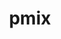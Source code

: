 ---
title: "pmix"
layout: cache
categories: [package, develop-2025-02-02]
meta: {"versions": ["5.0.5"], "compilers": ["gcc@=11.1.0", "gcc@=11.4.0", "gcc@=12.3.0", "gcc@=12.4.0", "gcc@=13.2.0", "gcc@=7.3.1", "oneapi@=2024.1.0", "oneapi@=2024.2.1"], "oss": ["amzn2", "ubuntu20.04", "ubuntu22.04", "ubuntu24.04"], "platforms": ["linux"], "targets": ["aarch64", "neoverse_v1", "x86_64_v3", "x86_64_v4"], "stacks": ["aws-isc", "aws-isc-aarch64", "aws-pcluster-neoverse_v1", "aws-pcluster-x86_64_v4", "data-vis-sdk", "e4s", "e4s-oneapi", "ml-linux-aarch64-cpu", "ml-linux-aarch64-cuda", "ml-linux-x86_64-cpu", "ml-linux-x86_64-cuda", "radiuss-aws", "radiuss-aws-aarch64", "root", "tutorial"], "num_specs": 17, "num_specs_by_stack": {"radiuss-aws-aarch64": 2, "root": 17, "aws-isc-aarch64": 1, "aws-pcluster-neoverse_v1": 1, "radiuss-aws": 2, "aws-isc": 1, "aws-pcluster-x86_64_v4": 2, "data-vis-sdk": 1, "e4s": 1, "tutorial": 2, "e4s-oneapi": 1, "ml-linux-aarch64-cuda": 1, "ml-linux-aarch64-cpu": 1, "ml-linux-x86_64-cuda": 1, "ml-linux-x86_64-cpu": 1}}
spec_details: [{"hash": "2dgrwjrrrbc3kozec6vkykne2diluab3", "compiler": "gcc@=7.3.1", "versions": ["5.0.5"], "os": "amzn2", "platform": "linux", "target": "aarch64", "variants": ["build_system=autotools", "~munge", "~python"], "stacks": ["radiuss-aws-aarch64", "root"], "size": "-", "tarball": "https://binaries.spack.io/develop-2025-02-02/build_cache/linux-amzn2-aarch64/gcc-7.3.1/pmix-5.0.5/linux-amzn2-aarch64-gcc-7.3.1-pmix-5.0.5-2dgrwjrrrbc3kozec6vkykne2diluab3.spack"}, {"hash": "rssihckie2kp2cqueuoenaldhf2xu5p3", "compiler": "gcc@=7.3.1", "versions": ["5.0.5"], "os": "amzn2", "platform": "linux", "target": "aarch64", "variants": ["build_system=autotools", "~munge", "~python"], "stacks": ["aws-isc-aarch64", "root"], "size": "-", "tarball": "https://binaries.spack.io/develop-2025-02-02/build_cache/linux-amzn2-aarch64/gcc-7.3.1/pmix-5.0.5/linux-amzn2-aarch64-gcc-7.3.1-pmix-5.0.5-rssihckie2kp2cqueuoenaldhf2xu5p3.spack"}, {"hash": "xn6b7lfeck7clbvvm2wn4227eek4wqyf", "compiler": "gcc@=7.3.1", "versions": ["5.0.5"], "os": "amzn2", "platform": "linux", "target": "aarch64", "variants": ["build_system=autotools", "~munge", "~python"], "stacks": ["radiuss-aws-aarch64", "root"], "size": "-", "tarball": "https://binaries.spack.io/develop-2025-02-02/build_cache/linux-amzn2-aarch64/gcc-7.3.1/pmix-5.0.5/linux-amzn2-aarch64-gcc-7.3.1-pmix-5.0.5-xn6b7lfeck7clbvvm2wn4227eek4wqyf.spack"}, {"hash": "3qpjnsip5eflfselpcvb4es6gzqc7ik7", "compiler": "gcc@=12.4.0", "versions": ["5.0.5"], "os": "amzn2", "platform": "linux", "target": "neoverse_v1", "variants": ["build_system=autotools", "~munge", "~python"], "stacks": ["aws-pcluster-neoverse_v1", "root"], "size": "-", "tarball": "https://binaries.spack.io/develop-2025-02-02/build_cache/linux-amzn2-neoverse_v1/gcc-12.4.0/pmix-5.0.5/linux-amzn2-neoverse_v1-gcc-12.4.0-pmix-5.0.5-3qpjnsip5eflfselpcvb4es6gzqc7ik7.spack"}, {"hash": "u7jspvaknamtnrj23m6e6berwrvvx7sj", "compiler": "gcc@=7.3.1", "versions": ["5.0.5"], "os": "amzn2", "platform": "linux", "target": "x86_64_v3", "variants": ["build_system=autotools", "~munge", "~python"], "stacks": ["radiuss-aws", "root"], "size": "-", "tarball": "https://binaries.spack.io/develop-2025-02-02/build_cache/linux-amzn2-x86_64_v3/gcc-7.3.1/pmix-5.0.5/linux-amzn2-x86_64_v3-gcc-7.3.1-pmix-5.0.5-u7jspvaknamtnrj23m6e6berwrvvx7sj.spack"}, {"hash": "nmfddpzh2v7cwe7b5m5gs4smcvwz7js5", "compiler": "gcc@=7.3.1", "versions": ["5.0.5"], "os": "amzn2", "platform": "linux", "target": "x86_64_v3", "variants": ["build_system=autotools", "~munge", "~python"], "stacks": ["aws-isc", "root"], "size": "-", "tarball": "https://binaries.spack.io/develop-2025-02-02/build_cache/linux-amzn2-x86_64_v3/gcc-7.3.1/pmix-5.0.5/linux-amzn2-x86_64_v3-gcc-7.3.1-pmix-5.0.5-nmfddpzh2v7cwe7b5m5gs4smcvwz7js5.spack"}, {"hash": "3znkgntfmy7uz5d77umuemk4gtjxl7cp", "compiler": "gcc@=7.3.1", "versions": ["5.0.5"], "os": "amzn2", "platform": "linux", "target": "x86_64_v3", "variants": ["build_system=autotools", "~munge", "~python"], "stacks": ["radiuss-aws", "root"], "size": "-", "tarball": "https://binaries.spack.io/develop-2025-02-02/build_cache/linux-amzn2-x86_64_v3/gcc-7.3.1/pmix-5.0.5/linux-amzn2-x86_64_v3-gcc-7.3.1-pmix-5.0.5-3znkgntfmy7uz5d77umuemk4gtjxl7cp.spack"}, {"hash": "mp4okrh5elqtdflwrrvmcy2prv3safvb", "compiler": "oneapi@=2024.1.0", "versions": ["5.0.5"], "os": "amzn2", "platform": "linux", "target": "x86_64_v3", "variants": ["build_system=autotools", "~munge", "~python"], "stacks": ["aws-pcluster-x86_64_v4", "root"], "size": "-", "tarball": "https://binaries.spack.io/develop-2025-02-02/build_cache/linux-amzn2-x86_64_v3/oneapi-2024.1.0/pmix-5.0.5/linux-amzn2-x86_64_v3-oneapi-2024.1.0-pmix-5.0.5-mp4okrh5elqtdflwrrvmcy2prv3safvb.spack"}, {"hash": "bx6qdrele235md5urdsd2gjvk7lqbmz4", "compiler": "oneapi@=2024.1.0", "versions": ["5.0.5"], "os": "amzn2", "platform": "linux", "target": "x86_64_v4", "variants": ["build_system=autotools", "~munge", "~python"], "stacks": ["aws-pcluster-x86_64_v4", "root"], "size": "-", "tarball": "https://binaries.spack.io/develop-2025-02-02/build_cache/linux-amzn2-x86_64_v4/oneapi-2024.1.0/pmix-5.0.5/linux-amzn2-x86_64_v4-oneapi-2024.1.0-pmix-5.0.5-bx6qdrele235md5urdsd2gjvk7lqbmz4.spack"}, {"hash": "kz2slbjc3stfxdrq35xwjiapvzijbvfc", "compiler": "gcc@=11.1.0", "versions": ["5.0.5"], "os": "ubuntu20.04", "platform": "linux", "target": "x86_64_v3", "variants": ["build_system=autotools", "~munge", "~python"], "stacks": ["data-vis-sdk", "root"], "size": "-", "tarball": "https://binaries.spack.io/develop-2025-02-02/build_cache/linux-ubuntu20.04-x86_64_v3/gcc-11.1.0/pmix-5.0.5/linux-ubuntu20.04-x86_64_v3-gcc-11.1.0-pmix-5.0.5-kz2slbjc3stfxdrq35xwjiapvzijbvfc.spack"}, {"hash": "ht3lrwhso34t7cfp73hrekpydvv356sp", "compiler": "gcc@=11.4.0", "versions": ["5.0.5"], "os": "ubuntu22.04", "platform": "linux", "target": "x86_64_v3", "variants": ["build_system=autotools", "~munge", "~python"], "stacks": ["e4s", "tutorial", "root"], "size": "-", "tarball": "https://binaries.spack.io/develop-2025-02-02/build_cache/linux-ubuntu22.04-x86_64_v3/gcc-11.4.0/pmix-5.0.5/linux-ubuntu22.04-x86_64_v3-gcc-11.4.0-pmix-5.0.5-ht3lrwhso34t7cfp73hrekpydvv356sp.spack"}, {"hash": "o2j2xtfnpvoqsl4ksogldvcocuotwcas", "compiler": "gcc@=12.3.0", "versions": ["5.0.5"], "os": "ubuntu22.04", "platform": "linux", "target": "x86_64_v3", "variants": ["build_system=autotools", "~munge", "~python"], "stacks": ["tutorial", "root"], "size": "-", "tarball": "https://binaries.spack.io/develop-2025-02-02/build_cache/linux-ubuntu22.04-x86_64_v3/gcc-12.3.0/pmix-5.0.5/linux-ubuntu22.04-x86_64_v3-gcc-12.3.0-pmix-5.0.5-o2j2xtfnpvoqsl4ksogldvcocuotwcas.spack"}, {"hash": "gw2msknerg6beh2ncvlwsehbam46gb5v", "compiler": "oneapi@=2024.2.1", "versions": ["5.0.5"], "os": "ubuntu22.04", "platform": "linux", "target": "x86_64_v3", "variants": ["build_system=autotools", "~munge", "~python"], "stacks": ["e4s-oneapi", "root"], "size": "-", "tarball": "https://binaries.spack.io/develop-2025-02-02/build_cache/linux-ubuntu22.04-x86_64_v3/oneapi-2024.2.1/pmix-5.0.5/linux-ubuntu22.04-x86_64_v3-oneapi-2024.2.1-pmix-5.0.5-gw2msknerg6beh2ncvlwsehbam46gb5v.spack"}, {"hash": "b4zvs6plafs7esoi366gnvafkvgjx4lc", "compiler": "gcc@=13.2.0", "versions": ["5.0.5"], "os": "ubuntu24.04", "platform": "linux", "target": "aarch64", "variants": ["build_system=autotools", "~munge", "~python"], "stacks": ["ml-linux-aarch64-cuda", "root"], "size": "-", "tarball": "https://binaries.spack.io/develop-2025-02-02/build_cache/linux-ubuntu24.04-aarch64/gcc-13.2.0/pmix-5.0.5/linux-ubuntu24.04-aarch64-gcc-13.2.0-pmix-5.0.5-b4zvs6plafs7esoi366gnvafkvgjx4lc.spack"}, {"hash": "sf2gxgjmv5xuzmhxweyzxf3qboigqk6p", "compiler": "gcc@=13.2.0", "versions": ["5.0.5"], "os": "ubuntu24.04", "platform": "linux", "target": "aarch64", "variants": ["build_system=autotools", "~munge", "~python"], "stacks": ["root", "ml-linux-aarch64-cpu"], "size": "-", "tarball": "https://binaries.spack.io/develop-2025-02-02/build_cache/linux-ubuntu24.04-aarch64/gcc-13.2.0/pmix-5.0.5/linux-ubuntu24.04-aarch64-gcc-13.2.0-pmix-5.0.5-sf2gxgjmv5xuzmhxweyzxf3qboigqk6p.spack"}, {"hash": "xsx7fkfkmb4yuk7cp3c26jkpywndfzln", "compiler": "gcc@=13.2.0", "versions": ["5.0.5"], "os": "ubuntu24.04", "platform": "linux", "target": "x86_64_v3", "variants": ["build_system=autotools", "~munge", "~python"], "stacks": ["ml-linux-x86_64-cuda", "root"], "size": "-", "tarball": "https://binaries.spack.io/develop-2025-02-02/build_cache/linux-ubuntu24.04-x86_64_v3/gcc-13.2.0/pmix-5.0.5/linux-ubuntu24.04-x86_64_v3-gcc-13.2.0-pmix-5.0.5-xsx7fkfkmb4yuk7cp3c26jkpywndfzln.spack"}, {"hash": "dhkstsvkg6axszte7b26rndyz6w4ujzf", "compiler": "gcc@=13.2.0", "versions": ["5.0.5"], "os": "ubuntu24.04", "platform": "linux", "target": "x86_64_v3", "variants": ["build_system=autotools", "~munge", "~python"], "stacks": ["ml-linux-x86_64-cpu", "root"], "size": "-", "tarball": "https://binaries.spack.io/develop-2025-02-02/build_cache/linux-ubuntu24.04-x86_64_v3/gcc-13.2.0/pmix-5.0.5/linux-ubuntu24.04-x86_64_v3-gcc-13.2.0-pmix-5.0.5-dhkstsvkg6axszte7b26rndyz6w4ujzf.spack"}]
---